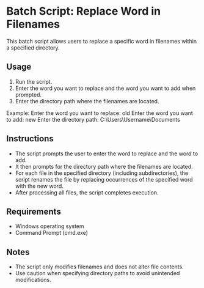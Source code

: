 # Batch Script: Replace Word in Filenames

This batch script allows users to replace a specific word in filenames within a specified directory.

## Usage

1. Run the script.
2. Enter the word you want to replace and the word you want to add when prompted.
3. Enter the directory path where the filenames are located.

Example:
Enter the word you want to replace: old
Enter the word you want to add: new
Enter the directory path: C:\Users\Username\Documents

## Instructions

- The script prompts the user to enter the word to replace and the word to add.
- It then prompts for the directory path where the filenames are located.
- For each file in the specified directory (including subdirectories), the script renames the file by replacing occurrences of the specified word with the new word.
- After processing all files, the script completes execution.

## Requirements

- Windows operating system
- Command Prompt (cmd.exe)

## Notes

- The script only modifies filenames and does not alter file contents.
- Use caution when specifying directory paths to avoid unintended modifications.
